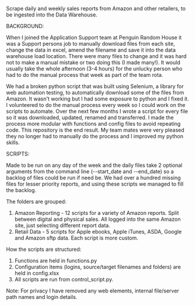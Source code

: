 Scrape daily and weekly sales reports from Amazon and other retailers, to be ingested into the Data Warehouse. 

BACKGROUND:

When I joined the Application Support team at Penguin Random House it was a Support persons job to manually download files from each site, change the data in excel, amend the filename and save it into the data warehouse load location. There were many files to change and it was hard not to make a manual mistake or two doing this (I made many!). It would usually take the whole afternoon (3-4 hours) for the unlucky person who had to do the manual process that week as part of the team rota.

We had a broken python script that was built using Selenium, a library for web automation testing, to automatically download some of the files from Amazon. It wasn't working but I had some exposure to python and I fixed it. I volunteered to do the manual process every week so I could work on the scripts to automate. Over the next few months I wrote a script for every file so it was downloaded, updated, renamed and transferred. I made the process more modular with functions and config files to avoid repeating code. This repository is the end result. My team mates were very pleased they no longer had to manually do the process and I improved my python skills.

SCRIPTS:

Made to be run on any day of the week and the daily files take 2 optional arguments from the command line (--start_date and --end_date) so a backlog of files could be run if need be. We had over a hundred missing files for lesser priority reports, and using these scripts we managed to fill the backlog.


The folders are grouped:
1. Amazon Reporting - 12 scripts for a variety of Amazon reports. Split between digital and physical sales. All logged into the same Amazon site, just selecting different report data.
2. Retail Data - 5 scripts for Apple ebooks, Apple iTunes, ASDA, Google and Amazon sftp data. Each script is more custom.


How the scripts are structured:
1. Functions are held in functions.py
2. Configuration items (logins, source/target filenames and folders) are held in config.xlsx
3. All scripts are run from control_script.py.


Note: For privacy I have removed any web elements, internal file/server path names and login details.

